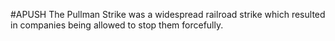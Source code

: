 #APUSH 
The Pullman Strike was a widespread railroad strike which resulted in companies being allowed to stop them forcefully.
